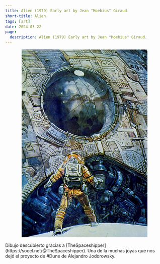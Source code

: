 ```yaml
---
title: Alien (1979) Early art by Jean "Moebius" Giraud.
short-title: Alien
tags: [art]
date: 2024-03-22
page:
  description: Alien (1979) Early art by Jean "Moebius" Giraud.
---
```


<p align="center">
<a href="https://socel.net/@TheSpaceshipper/112134757580110626">
  <img src="/imagenes/Alien(1979)Moebius.jpg" alt="Alien" style="width:400px; align="center">
</a> 
</p>

<p>
Dibujo descubierto gracias a [TheSpaceshipper](https://socel.net/@TheSpaceshipper). Una de la muchas joyas que nos dejó el proyecto de #Dune de Alejandro Jodorowsky.
</p>